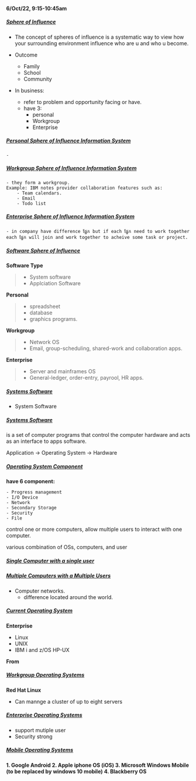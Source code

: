 #### 6/Oct/22, 9:15-10:45am

##### <u> Sphere of Influence </u>

- The concept of spheres of influence is a systematic way to view how your surrounding environment influence who are u and who u become.

* Outcome

    - Family
    - School
    - Community

* In business:
    - refer to problem and opportunity facing or have.

    + have 3:
        - personal 
        - Workgroup
        - Enterprise

##### <u> Personal Sphere of Influence Information System </u>
    - 

##### <u> Workgroup Sphere of Influence Information System </u>
    - they form a workgroup.
    Example: IBM notes provider collaboration features such as:
        - Team calendars.
        - Email
        - Todo list

##### <u> Enterprise Sphere of Influence Information System </u>
    - in company have difference ផ្នែក but if each ផ្នែក need to work together each ផ្នែក will join and work together to acheive some task or project.

##### <u> Software Sphere of Influence </u>

<b>Software Type</b>
> - System software
> - Applciation Software

<b> Personal </b>
> - spreadsheet
> - database
> - graphics programs.

<b> Workgroup </b>
> - Network OS
> - Email, group-scheduling, shared-work and collaboration apps.

<b> Enterprise </b>
> - Server and mainframes OS
> - General-ledger, order-entry, payrool, HR apps.

##### <u> Systems Software </u>

- System Software


##### <u> Systems Software </u>

is a set of computer programs that control the computer hardware and acts as an interface to apps software.

Application -> Operating System -> Hardware

##### <u> Operating System Component </u>

<b> have 6 component: </b>

    - Progress management
    - I/O Device 
    - Network
    - Secondary Storage
    - Security
    - File

control one or more computers, allow multiple users to interact with one computer.

various combination of OSs, computers, and user 

##### <u> Single Computer with a single user </u>

##### <u> Multiple Computers with a Multiple Users </u>

+ Computer networks.
    - difference located around the world.

##### <u> Current Operating System </u>

<b> Enterprise </b>
- Linux 
- UNIX
- IBM i and z/OS HP-UX

<b> From </b>


##### <u> Workgroup Operating Systems </u>

<b> Red Hat Linux </b>

- Can mannge a cluster of up to eight servers


##### <u> Enterprise Operating Systems </u>

- support mutiple user
- Security strong


##### <u> Mobile Operating Systems </u>

<b> 1. Google Android </b>
<b> 2. Apple iphone OS (iOS) </b>
<b> 3. Microsoft Windows Mobile (to be replaced by windows 10 mobile) </b>
<b> 4. Blackberry OS </b>
